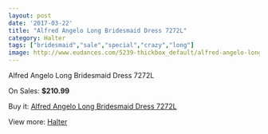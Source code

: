 ```yaml
---
layout: post
date: '2017-03-22'
title: "Alfred Angelo Long Bridesmaid Dress 7272L"
category: Halter
tags: ["bridesmaid","sale","special","crazy","long"]
image: http://www.eudances.com/5239-thickbox_default/alfred-angelo-long-bridesmaid-dress-7272l.jpg
---
```

Alfred Angelo Long Bridesmaid Dress 7272L

On Sales: **$210.99**
<a href="https://www.eudances.com/en/halter/1762-alfred-angelo-long-bridesmaid-dress-7272l.html"><amp-img layout="responsive" width="600" height="600" src="//www.eudances.com/5239-thickbox_default/alfred-angelo-long-bridesmaid-dress-7272l.jpg" alt="Alfred Angelo Long Bridesmaid Dress 7272L 0" /></a>
<a href="https://www.eudances.com/en/halter/1762-alfred-angelo-long-bridesmaid-dress-7272l.html"><amp-img layout="responsive" width="600" height="600" src="//www.eudances.com/5240-thickbox_default/alfred-angelo-long-bridesmaid-dress-7272l.jpg" alt="Alfred Angelo Long Bridesmaid Dress 7272L 1" /></a>

Buy it: [Alfred Angelo Long Bridesmaid Dress 7272L](https://www.eudances.com/en/halter/1762-alfred-angelo-long-bridesmaid-dress-7272l.html "Alfred Angelo Long Bridesmaid Dress 7272L")

View more: [Halter](https://www.eudances.com/en/19-halter "Halter")